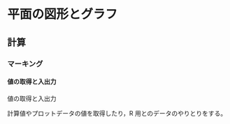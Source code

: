 # 平面の図形とグラフ  
## 計算  
### マーキング  
#### 値の取得と入出力  
値の取得と入出力  
  
計算値やプロットデータの値を取得したり，R 用とのデータのやりとりをする。

